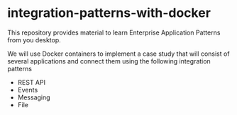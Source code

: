 # integration-patterns-with-docker

This repository provides material to learn Enterprise Application Patterns from you desktop.

We will use Docker containers to implement a case study that will consist of several applications and connect them using the following integration patterns

* REST API
* Events
* Messaging
* File

